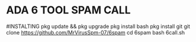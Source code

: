 # ADA 6 TOOL SPAM CALL


#INSTALTING
pkg update && pkg upgrade
pkg install bash
pkg install git
git clone https://github.com/MrVirusSpm-07/6spam
cd 6spam
bash 6call.sh
